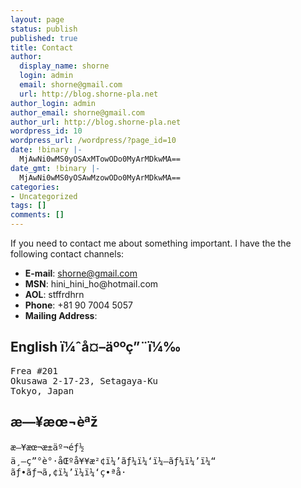 ```yaml
---
layout: page
status: publish
published: true
title: Contact
author:
  display_name: shorne
  login: admin
  email: shorne@gmail.com
  url: http://blog.shorne-pla.net
author_login: admin
author_email: shorne@gmail.com
author_url: http://blog.shorne-pla.net
wordpress_id: 10
wordpress_url: /wordpress/?page_id=10
date: !binary |-
  MjAwNi0wMS0yOSAxMTowODo0MyArMDkwMA==
date_gmt: !binary |-
  MjAwNi0wMS0yOSAwMzowODo0MyArMDkwMA==
categories:
- Uncategorized
tags: []
comments: []
---
```

<p>If you need to contact me about something important. I have the the following contact channels:</p>
<ul>
<li><strong>E-mail</strong>: <a href="mailto:shorne@gmail.com">shorne@gmail.com</a></li>
<li><strong>MSN</strong>: hini_hini_ho@hotmail.com</li>
<li><strong>AOL</strong>: stffrdhrn</li>
<li><strong>Phone</strong>: +81 90 7004 5057</li>
<li><strong>Mailing Address</strong>:</li>
</ul>
<h2>English ï¼ˆå¤–äººç”¨ï¼‰</h2>
<pre>
Frea #201
Okusawa 2-17-23, Setagaya-Ku
Tokyo, Japan
</pre>
<h2>æ—¥æœ¬èªž</h2>
<pre>
æ—¥æœ¬æ±äº¬éƒ½
ä¸–ç”°è°·åŒºå¥¥æ²¢ï¼’ãƒ¼ï¼‘ï¼—ãƒ¼ï¼’ï¼“
ãƒ•ãƒ¬ã‚¢ï¼’ï¼ï¼‘ç•ªå·
</pre>
